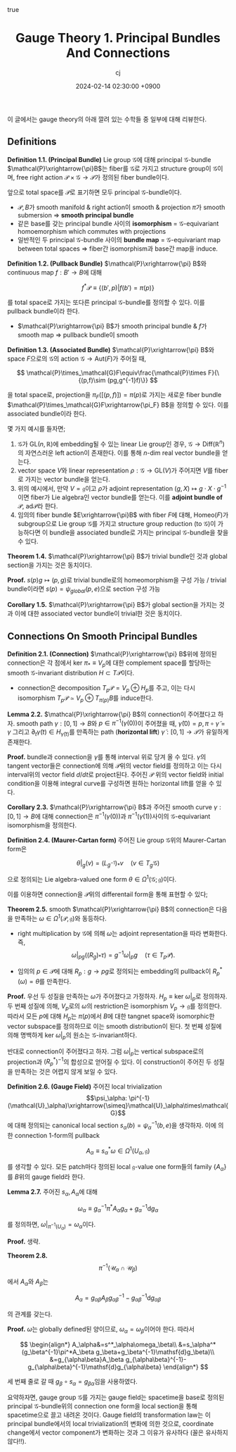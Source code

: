 ﻿---
title: Gauge Theory 1. Principal Bundles And Connections
author: cj
date: 2024-02-14 02:30:00 +0900
categories: [quantum geometry, gauge theory]
tags: 
pin: true
math: true
mermaid: false
---

이 글에서는 gauge theory의 아래 깔려 있는 수학들 중 일부에 대해 리뷰한다.

## Definitions

**Definition 1.1. (Principal Bundle)** Lie group $\mathcal{G}$에 대해 principal $\mathcal{G}$-bundle $\mathcal{P}\xrightarrow{\pi}B$는 fiber를 $\mathcal{G}$로 가지고 structure group이 $\mathcal{G}$이며, free right action $\mathcal{P}\times\mathcal{G}\rightarrow\mathcal{P}$가 정의된 fiber bundle이다.

앞으로 total space를 $\mathcal{P}$로 표기하면 모두 principal $\mathcal{G}$-bundle이다.

- $\mathcal{P},B$가 smooth manifold & right action이 smooth & projection $\pi$가 smooth submersion $\Rightarrow$ **smooth principal bundle**
- 같은 base를 갖는 principal bundle 사이의 **isomorphism** = $\mathcal{G}$-equivariant homoemorphism which commutes with projections
- 일반적인 두 principal $\mathcal{G}$-bundle 사이의 **bundle map** = $\mathcal{G}$-equivariant map between total spaces $\Rightarrow$ fiber간 isomorphism과 base간 map을 induce.

**Definition 1.2. (Pullback Bundle)** $\mathcal{P}\xrightarrow{\pi} B$와 continuous map $f:B'\rightarrow B$에 대해

$$
f^*\mathcal{P}\equiv\{(b',p)\vert f(b')=\pi(p)\}
$$

를 total space로 가지는 또다른 principal $\mathcal{G}$-bundle를 정의할 수 있다. 이를 pullback bundle이라 한다.

- $\mathcal{P}\xrightarrow{\pi} B$가 smooth principal bundle & $f$가 smooth map $\Rightarrow$ pullback bundle이 smooth

**Definition 1.3. (Associated Bundle)** $\mathcal{P}\xrightarrow{\pi} B$와 space $F$으로의 $\mathcal{G}$의 action $\mathcal{G}\rightarrow\mathrm{Aut}(F)$가 주어질 때,

$$
\mathcal{P}\times_\mathcal{G}F\equiv\frac{\mathcal{P}\times F}{\{(p,f)\sim (pg,g^{-1}f)\}}
$$

을 total space로, projection을 $\pi_F([(p,f)])=\pi(p)$로 가지는 새로운 fiber bundle $\mathcal{P}\times_\mathcal{G}F\xrightarrow{\pi_F} B$을 정의할 수 있다. 이를 associated bundle이라 한다.

몇 가지 예시를 들자면;

1.  $\mathcal{G}$가 $\mathrm{GL}(n,\mathbb{R})$에 embedding될 수 있는 linear Lie group인 경우, $\mathcal{G}\rightarrow\mathrm{Diff}(\mathbb{R}^n)$의 자연스러운 left action이 존재한다. 이를 통해 $n$-dim real vector bundle을 얻는다.
2. vector space $V$와 linear representation $\rho:\mathcal{G}\rightarrow\mathrm{GL}(V)$가 주어지면 $V$를 fiber로 가지는 vector bundle을 얻는다.
3. 위의 예시에서, 만약 $V=\mathfrak{g}$이고 $\rho$가 adjoint representation $(g,X)\mapsto g\cdot X\cdot g^{-1}$이면 fiber가 Lie algebra인 vector bundle를 얻는다. 이를 **adjoint bundle of** $\mathcal{P}$, $\mathrm{ad}\mathcal{P}$라 한다.
4. 임의의 fiber bundle $E\xrightarrow{\pi}B$ with fiber $F$에 대해, $\mathrm{Homeo}(F)$가 subgroup으로 Lie group $\mathcal{G}$를 가지고 structure group reduction (to $\mathcal{G}$)이 가능하다면 이 bundle을 associated bundle로 가지는 principal $\mathcal{G}$-bundle을 찾을 수 있다.

**Theorem 1.4.** $\mathcal{P}\xrightarrow{\pi} B$가 trivial bundle인 것과 global section을 가지는 것은 동치이다.

**Proof.** $s(p)g\mapsto(p,g)$로 trivial bundle로의 homeomorphism을 구성 가능 / trivial bundle이라면 $s(p)=\psi_{global}(p,e)$으로 section 구성 가능

**Corollary 1.5.** $\mathcal{P}\xrightarrow{\pi} B$가 global section을 가지는 것과 이에 대한 associated vector bundle이 trivial한 것은 동치이다.

## Connections On Smooth Principal Bundles

**Definition 2.1. (Connection)** $\mathcal{P}\xrightarrow{\pi} B$위에 정의된 connection은 각 점에서 $\mathrm{ker}\ \pi_*\equiv V_p$에 대한 complement space를 할당하는 smooth $\mathcal{G}$-invariant distribution $H\subset T\mathcal{P}$이다.

- connection은 decomposition $T_p\mathcal{P}=V_p\oplus H_p$를 주고, 이는 다시 isomorphism $T_p\mathcal{P}\simeq V_p\oplus T_{\pi(p)}B$를 induce한다.

**Lemma 2.2.** $\mathcal{P}\xrightarrow{\pi} B$의 connection이 주어졌다고 하자. smooth path $\gamma:[0,1]\rightarrow B$와 $p\in\pi^{-1}(\gamma(0))$이 주어졌을 때, $\tilde{\gamma}(0)=p, \pi\circ\tilde{\gamma}=\gamma$ 그리고 $\partial_t\tilde{\gamma}(t)\in H_{\tilde{\gamma}(t)}$를 만족하는 path (**horizontal lift**) $\tilde{\gamma}:[0,1]\rightarrow \mathcal{P}$가 유일하게 존재한다.

**Proof.** bundle과 connection을 $\gamma$를 통해 interval 위로 당겨 올 수 있다. $\gamma$의 tangent vector들은 connection에 의해 $\mathcal{P}$위의 vector field를 정의하고 이는 다시 interval위의 vector field $d/dt$로 project된다. 주어진 $\mathcal{P}$ 위의 vector field와 initial condition을 이용해 integral curve를 구성하면 원하는 horizontal lift를 얻을 수 있다.

**Corollary 2.3.** $\mathcal{P}\xrightarrow{\pi} B$과 주어진 smooth curve $\gamma:[0,1]\rightarrow B$에 대해 connection은 $\pi^{-1}(\gamma(0))$과 $\pi^{-1}(\gamma(1))$사이의 $\mathcal{G}$-equivariant isomorphism을 정의한다.

**Definition 2.4. (Maurer-Cartan form)** 주어진 Lie group $\mathcal{G}$위의 Maurer-Cartan form은

$$
\theta\rvert_g(v)=(L_{g^{-1}})_*v\quad(v\in T_g\mathcal{G})
$$

으로 정의되는 Lie algebra-valued one form $\theta\in\Omega^1(\mathcal{G};\mathfrak{g})$이다.

이를 이용하면 connection을 $\mathcal{P}$위의 differentail form을 통해 표현할 수 있다;

**Theorem 2.5.** smooth $\mathcal{P}\xrightarrow{\pi} B$의 connection은 다음을 만족하는 $\omega\in\Omega^1(\mathcal{P},\mathfrak{g})$와 동등하다.

- right multiplication by $\mathcal{G}$에 의해 $\omega$는 adjoint representation을 따라 변화한다. 즉,
$$
\omega\rvert_{pg}((R_g)_*\tau)=g^{-1}\omega\rvert_pg\quad(\tau\in T_p\mathcal{P}).
$$

- 임의의 $p\in\mathcal{P}$에 대해 $R_p:g\rightarrow p g$로 정의되는 embedding의  pullback이 $R_p^*(\omega)=\theta$를 만족한다.

**Proof.** 우선 두 성질을 만족하는 $\omega$가 주어졌다고 가정하자. $H_p\equiv\mathrm{ker}\ \omega\rvert_p$로 정의하자. 두 번째 성질에 의해, $V_p$로의 $\omega$의 restriction은 isomorphism $V_p\rightarrow\mathfrak{g}$를 정의한다. 따라서 모든 $p$에 대해 $H_p$는 $\pi(p)$에서 $B$에 대한 tangnet space와 isomorphic한 vector subspace를 정의하므로 이는 smooth distribution이 된다. 첫 번째 성질에 의해 명백하게 $\mathrm{ker}\ \omega\rvert_p$의 원소는 $\mathcal{G}$-invariant하다.

반대로 connection이 주어졌다고 하자. 그럼 $\omega\rvert_p$는 vertical subspace로의 projection과 $(R_p^*)^{-1}$의 합성으로 얻어질 수 있다. 이 construction이 주어진 두 성질을 만족하는 것은 어렵지 않게 보일 수 있다.

**Definition 2.6. (Gauge Field)** 주어진 local trivialization $$\psi_\alpha: \pi^{-1}(\mathcal{U}_\alpha)\xrightarrow{\simeq}\mathcal{U}_\alpha\times\mathcal{G}$$에 대해 정의되는 canonical local section $s_\alpha(b)=\psi_\alpha^{-1}(b,e)$을 생각하자. 이에 의한 connection 1-form의 pullback

$$
A_\alpha\equiv s_\alpha^*\omega\in\Omega^1(U_\alpha,\mathfrak{g})
$$

를 생각할 수 있다. 모든 patch마다 정의된 local $\mathfrak{g}$-value one form들의 family $\{A_\alpha\}$를 $B$위의 gauge field라 한다.

**Lemma 2.7.** 주어진 $s_\alpha,A_\alpha$에 대해

$$
\omega_\alpha\equiv g_\alpha^{-1}\pi^*A_\alpha g_\alpha+g_\alpha^{-1}\mathsf{d}g_\alpha
$$

를 정의하면, $\omega\rvert_{\pi^{-1}(U_\alpha)}=\omega_\alpha$이다.

**Proof.** 생략.

**Theorem 2.8.** $$\pi^{-1}(\mathcal{U}_\alpha\cap\mathcal{U}_\beta)$$에서 $A_\alpha$와 $A_\beta$는

$$
A_\alpha=g_{\alpha\beta}A_\beta g_{\alpha\beta}^{-1}-g_{\alpha\beta}^{-1}\mathsf{d}g_{\alpha\beta}
$$

의 관계를 갖는다.

**Proof.** $\omega$는 globally defined된 양이므로, $\omega_\alpha=\omega_\beta$이어야 한다. 따라서

$$
\begin{align*}
A_\alpha&=s^*_\alpha\omega_\beta\\
&=s_\alpha^*(g_\beta^{-1}\pi^*A_\beta g_\beta+g_\beta^{-1}\mathsf{d}g_\beta)\\
&=g_{\alpha\beta}A_\beta g_{\alpha\beta}^{-1}-g_{\alpha\beta}^{-1}\mathsf{d}g_{\alpha\beta}
\end{align*}
$$

세 번째 줄로 갈 때  $g_\beta\circ s_\alpha=g_{\beta\alpha}$임을 사용하였다.

요약하자면, gauge group $\mathcal{G}$를 가지는 gauge field는 spacetime을 base로 정의된 principal $\mathcal{G}$-bundle위의 connection one form을 local section을 통해 spacetime으로 끌고 내려온 것이다. Gauge field의 transformation law는 이 principal bundle에서의 local trivialization의 변화에 의한 것으로, coordinate change에서 vector component가 변화하는 것과 그 이유가 유사하다 (꼴은 유사하지 않다!!).
